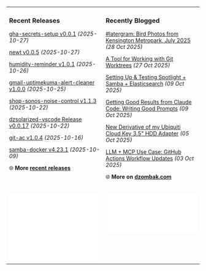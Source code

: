 <table><tr><td valign="top" width="50%" style="margin-bottom: 1em;">

### Recent Releases

<!-- recent_releases starts -->
[gha-secrets-setup v0.0.1](https://github.com/cdzombak/gha-secrets-setup/releases/tag/v0.0.1) *(2025-10-27)*

[newt v0.0.5](https://github.com/cdzombak/newt/releases/tag/v0.0.5) *(2025-10-27)*

[humidity-reminder v1.0.1](https://github.com/cdzombak/humidity-reminder/releases/tag/v1.0.1) *(2025-10-26)*

[gmail-uptimekuma-alert-cleaner v1.0.0](https://github.com/cdzombak/gmail-uptimekuma-alert-cleaner/releases/tag/v1.0.0) *(2025-10-25)*

[shop-sonos-noise-control v1.1.3](https://github.com/cdzombak/shop-sonos-noise-control/releases/tag/v1.1.3) *(2025-10-22)*

[dzsolarized-vscode Release v0.0.17](https://github.com/cdzombak/dzsolarized-vscode/releases/tag/v0.0.17) *(2025-10-22)*

[git-ac v1.0.4](https://github.com/cdzombak/git-ac/releases/tag/v1.0.4) *(2025-10-16)*

[samba-docker v4.23.1](https://github.com/cdzombak/samba-docker/releases/tag/v4.23.1) *(2025-10-09)*
<!-- recent_releases ends -->
🌐 **More [recent releases](https://github.com/cdzombak/cdzombak/blob/main/RELEASES.md)**
<br />
<br />
</td><td valign="top" width="50%" style="margin-bottom: 1em;">

### Recently Blogged

<!-- blog starts -->
[#latergram: Bird Photos from Kensington Metropark, July 2025](https://www.dzombak.com/blog/2025/10/latergram-bird-photos-from-kensington-metropark-july-2025/) *(28 Oct 2025)*

[A Tool for Working with Git Worktrees](https://www.dzombak.com/blog/2025/10/a-tool-for-working-with-git-worktrees/) *(27 Oct 2025)*

[Setting Up & Testing Spotlight + Samba + Elasticsearch](https://www.dzombak.com/blog/2025/10/setting-up-testing-spotlight-samba-elasticsearch/) *(09 Oct 2025)*

[Getting Good Results from Claude Code: Writing Good Prompts](https://www.dzombak.com/blog/2025/10/getting-good-results-from-claude-code-writing-good-prompts/) *(09 Oct 2025)*

[New Derivative of my Ubiquiti Cloud Key 3.5" HDD Adapter](https://www.dzombak.com/blog/2025/10/new-derivative-of-my-ubiquiti-cloud-key-3-5-hdd-adapter/) *(05 Oct 2025)*

[LLM + MCP Use Case: GitHub Actions Workflow Updates](https://www.dzombak.com/blog/2025/10/llm-mcp-use-case-github-actions-workflow-updates/) *(03 Oct 2025)*
<!-- blog ends -->
🌐 **More on [dzombak.com](https://www.dzombak.com/blog)**
<br />
<br />
</td></tr><tr><td valign="top" width="50%"><a href="https://github.com/cdzombak"> <picture><img src="/github-summary.svg" alt="@cdzombak summary"></picture></a></td><td valign="top" width="50%"><a href="https://github.com/sponsors/cdzombak"> <picture><img src="/github-sponsor.svg" alt="sponsor me"></picture></a><br /><br /></td></tr></table>
